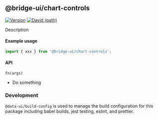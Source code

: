 <!--
Licensed to the Apache Software Foundation (ASF) under one
or more contributor license agreements.  See the NOTICE file
distributed with this work for additional information
regarding copyright ownership.  The ASF licenses this file
to you under the Apache License, Version 2.0 (the
"License"); you may not use this file except in compliance
with the License.  You may obtain a copy of the License at

  http://www.apache.org/licenses/LICENSE-2.0

Unless required by applicable law or agreed to in writing,
software distributed under the License is distributed on an
"AS IS" BASIS, WITHOUT WARRANTIES OR CONDITIONS OF ANY
KIND, either express or implied.  See the License for the
specific language governing permissions and limitations
under the License.
-->

## @bridge-ui/chart-controls

[![Version](https://img.shields.io/npm/v/@bridge-ui/chart-controls.svg?style=flat)](https://www.npmjs.com/package/@bridge-ui/chart-controls)
[![David (path)](https://img.shields.io/david/apache-bridge/bridge-ui.svg?path=packages%2Fbridge-ui-chart-controls&style=flat-square)](https://david-dm.org/apache-bridge/bridge-ui?path=packages/bridge-ui-chart-controls)

Description

#### Example usage

```js
import { xxx } from '@bridge-ui/chart-controls';
```

#### API

`fn(args)`

- Do something

### Development

`@data-ui/build-config` is used to manage the build configuration for this package including babel
builds, jest testing, eslint, and prettier.
